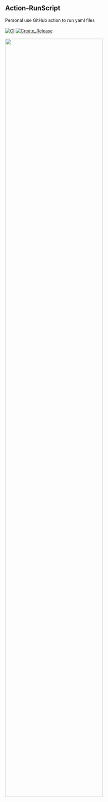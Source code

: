 ## Action-RunScript

Personal use GitHub action to run yaml files <br></br>
[![CI](https://github.com/jge162/Action-RunScript/actions/workflows/Action-RunScript.yml/badge.svg)](https://github.com/jge162/Action-RunScript/actions/workflows/Action-RunScript.yml)
[![Create_Release](https://github.com/jge162/Action-RunScript/actions/workflows/CreateRelease.yml/badge.svg)](https://github.com/jge162/Action-RunScript/actions/workflows/CreateRelease.yml)
<br></br>
<img src="https://user-images.githubusercontent.com/31228460/218295872-1865b4ba-9c3c-4a28-bac8-0fd11c7c37f6.png" width="79%">
